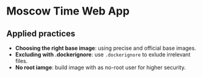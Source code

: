 # Moscow Time Web App

## Applied practices

- **Choosing the right base image**: using precise and official base images.
- **Excluding with .dockerignore**: use `.dockerignore` to exlude irrelevant files.
- **No root iamge**: build image with as no-root user for higher security.
